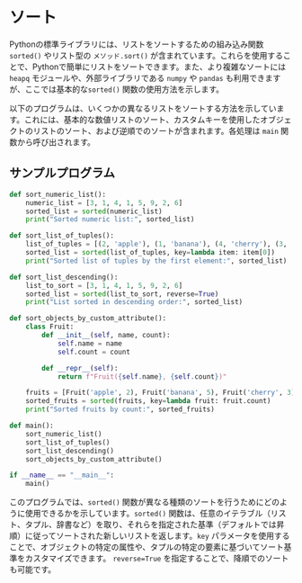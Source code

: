# ソート


Pythonの標準ライブラリには、リストをソートするための組み込み関数　`sorted()` やリスト型の `メソッド.sort()` が含まれています。これらを使用することで、Pythonで簡単にリストをソートできます。また、より複雑なソートには `heapq` モジュールや、外部ライブラリである `numpy` や `pandas` も利用できますが、ここでは基本的な`sorted()` 関数の使用方法を示します。

以下のプログラムは、いくつかの異なるリストをソートする方法を示しています。これには、基本的な数値リストのソート、カスタムキーを使用したオブジェクトのリストのソート、および逆順でのソートが含まれます。各処理は `main` 関数から呼び出されます。

## サンプルプログラム
```python
def sort_numeric_list():
    numeric_list = [3, 1, 4, 1, 5, 9, 2, 6]
    sorted_list = sorted(numeric_list)
    print("Sorted numeric list:", sorted_list)

def sort_list_of_tuples():
    list_of_tuples = [(2, 'apple'), (1, 'banana'), (4, 'cherry'), (3, 'date')]
    sorted_list = sorted(list_of_tuples, key=lambda item: item[0])
    print("Sorted list of tuples by the first element:", sorted_list)

def sort_list_descending():
    list_to_sort = [3, 1, 4, 1, 5, 9, 2, 6]
    sorted_list = sorted(list_to_sort, reverse=True)
    print("List sorted in descending order:", sorted_list)

def sort_objects_by_custom_attribute():
    class Fruit:
        def __init__(self, name, count):
            self.name = name
            self.count = count

        def __repr__(self):
            return f"Fruit({self.name}, {self.count})"

    fruits = [Fruit('apple', 2), Fruit('banana', 5), Fruit('cherry', 3)]
    sorted_fruits = sorted(fruits, key=lambda fruit: fruit.count)
    print("Sorted fruits by count:", sorted_fruits)

def main():
    sort_numeric_list()
    sort_list_of_tuples()
    sort_list_descending()
    sort_objects_by_custom_attribute()

if __name__ == "__main__":
    main()

```

このプログラムでは、`sorted()` 関数が異なる種類のソートを行うためにどのように使用できるかを示しています。`sorted()` 関数は、任意のイテラブル（リスト、タプル、辞書など）を取り、それらを指定された基準（デフォルトでは昇順）に従ってソートされた新しいリストを返します。`key` パラメータを使用することで、オブジェクトの特定の属性や、タプルの特定の要素に基づいてソート基準をカスタマイズできます。 `reverse=True` を指定することで、降順でのソートも可能です。
